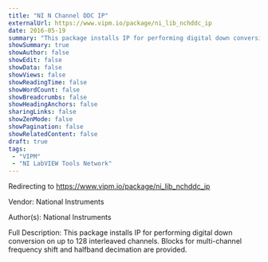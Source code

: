 ```yaml
---
title: "NI N Channel DDC IP"
externalUrl: https://www.vipm.io/package/ni_lib_nchddc_ip
date: 2016-05-19
summary: "This package installs IP for performing digital down conversion on up to 128 interleaved channels."
showSummary: true
showAuthor: false
showEdit: false
showData: false
showViews: false
showReadingTime: false
showWordCount: false
showBreadcrumbs: false
showHeadingAnchors: false
sharingLinks: false
showZenMode: false
showPagination: false
showRelatedContent: false
draft: true
tags:
 - "VIPM"
 - "NI LabVIEW Tools Network"
---
```


Redirecting to https://www.vipm.io/package/ni_lib_nchddc_ip

Vendor: National Instruments

Author(s): National Instruments
 
Full Description:
This package installs IP for performing digital down conversion on up to 128 interleaved channels.  Blocks for multi-channel frequency shift and halfband decimation are provided.
